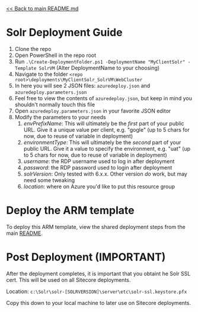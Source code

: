 [<< Back to main README.md](../README.md)

# Solr Deployment Guide

1. Clone the repo
2. Open PowerShell in the repo root
3. Run `.\Create-DeploymentFolder.ps1 -DeploymentName "MyClientSolr" -Template SolrVM` (Alter DeploymentName to your choosing)
4. Navigate to the folder `<repo root>\deployments\MyClientSolr_SolrVM\WebCluster`
5. In here you will see 2 JSON files: `azuredeploy.json` and `azuredeploy.parameters.json`
6. Feel free to view the contents of `azuredeploy.json`, but keep in mind you shouldn't normally touch this file
7. Open `azuredeploy.parameters.json` in your favorite JSON editor
8. Modify the parameters to your needs
   1. *envPrefixName*: This will ultimately be the _first_ part of your public URL. Give it a unique value per client, e.g. "gogle" (up to 5 chars for now, due to reuse of variable in deployment)
   2. *environmentType*: This will ultimately be the _second_ part of your public URL. Give it a value to specify the environment, e.g. "uat" (up to 5 chars for now, due to reuse of variable in deployment)
   3. *username*: the RDP username used to log in after deployment
   4. *password*: the RDP password used to login after deployment
   5. *solrVersion*: Only tested with 6.x.x. Other version _do_ work, but may need some tweaking
   6. *location*: where on Azure you'd like to put this resource group
   
# Deploy the ARM template

To deploy this ARM template, view the shared deployment steps from the main [README](../README.md#Deploy-ARM-Template).

# Post Deployment (IMPORTANT)

After the deployment completes, it is important that you obtaint he Solr SSL cert. This will be used on all Sitecore deployments.

Location: `c:\Solr\solr-[SOLRVERSION]\server\etc\solr-ssl.keystore.pfx`

Copy this down to your local machine to later use on Sitecore deployments.